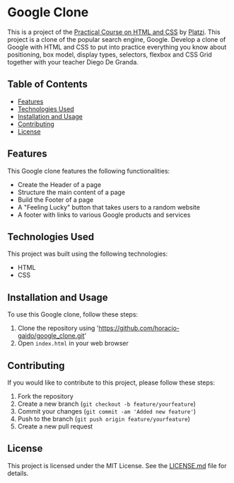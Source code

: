 # Google Clone
This is a project of the [Practical Course on HTML and CSS](https://platzi.com/clases/html-practico/ "Practical Course on HTML and CSS") by [Platzi](https://platzi.com/ "platz").
This project is a clone of the popular search engine, Google.
Develop a clone of Google with HTML and CSS to put into practice everything you know about positioning, box model, display types, selectors, flexbox and CSS Grid together with your teacher Diego De Granda.

## Table of Contents

- [Features](#features)
- [Technologies Used](#technologies-used)
- [Installation and Usage](#installation-and-usage)
- [Contributing](#contributing)
- [License](#license)

## Features

This Google clone features the following functionalities:

- Create the Header of a page
- Structure the main content of a page
- Build the Footer of a page
- A "Feeling Lucky" button that takes users to a random website
- A footer with links to various Google products and services

## Technologies Used

This project was built using the following technologies:

- HTML
- CSS

## Installation and Usage

To use this Google clone, follow these steps:

1. Clone the repository using 'https://github.com/horacio-gaido/google_clone.git'
2. Open `index.html` in your web browser


## Contributing

If you would like to contribute to this project, please follow these steps:

1. Fork the repository
2. Create a new branch (`git checkout -b feature/yourfeature`)
3. Commit your changes (`git commit -am 'Added new feature'`)
4. Push to the branch (`git push origin feature/yourfeature`)
5. Create a new pull request

## License

This project is licensed under the MIT License. See the [LICENSE.md](LICENSE.md) file for details.
